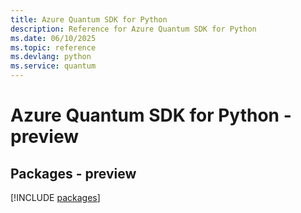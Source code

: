 ```yaml
---
title: Azure Quantum SDK for Python
description: Reference for Azure Quantum SDK for Python
ms.date: 06/10/2025
ms.topic: reference
ms.devlang: python
ms.service: quantum
---
```

# Azure Quantum SDK for Python - preview
## Packages - preview
[!INCLUDE [packages](quantum-index.md)]